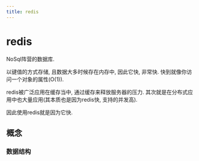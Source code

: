 ```yaml
---
title: redis
---
```


# redis
NoSql阵营的数据库.

以键值的方式存储, 且数据大多时候存在内存中, 因此它快, 非常快. 快到就像你访问一个对象的属性(O(1)).

redis被广泛应用在缓存当中, 通过缓存来释放服务器的压力. 其次就是在分布式应用中也大量应用(其本质也是因为redis快, 支持的并发高).

因此使用redis就是因为它快.

## 概念


### 数据结构

